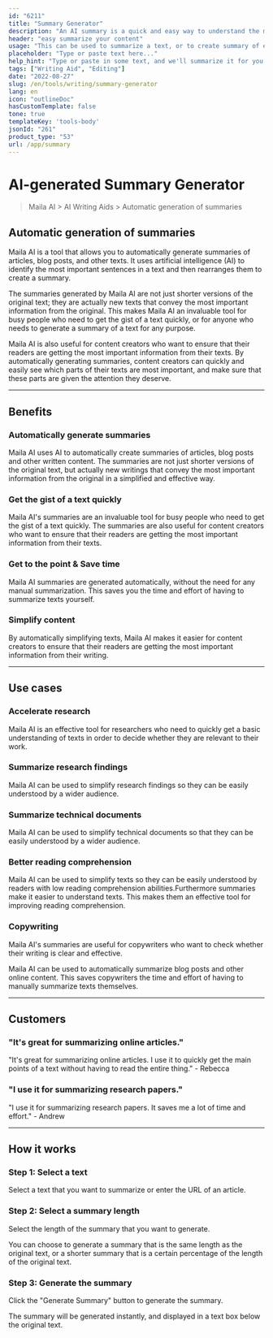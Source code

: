 ```yaml
---
id: "6211"
title: "Summary Generator"
description: "An AI summary is a quick and easy way to understand the main points of a text. They are usually written in a way that is easy to read, and they focus on the key points that are most important. This makes it easy to stay informed without compromising your time."
header: "easy summarize your content"
usage: "This can be used to summarize a text, or to create summary of existing content."
placeholder: "Type or paste text here..."
help_hint: "Type or paste in some text, and we'll summarize it for you."
tags: ["Writing Aid", "Editing"]
date: "2022-08-27"
slug: /en/tools/writing/summary-generator
lang: en
icon: "outlineDoc"
hasCustomTemplate: false
tone: true
templateKey: 'tools-body'
jsonId: "261"
product_type: "53"
url: /app/summary
---
```


# AI-generated Summary Generator


> Maila AI > AI Writing Aids > Automatic generation of summaries


## Automatic generation of summaries


Maila AI is a tool that allows you to automatically generate summaries of articles, blog posts, and other texts. It uses artificial intelligence (AI) to identify the most important sentences in a text and then rearranges them to create a summary.


The summaries generated by Maila AI are not just shorter versions of the original text; they are actually new texts that convey the most important information from the original. This makes Maila AI an invaluable tool for busy people who need to get the gist of a text quickly, or for anyone who needs to generate a summary of a text for any purpose.


Maila AI is also useful for content creators who want to ensure that their readers are getting the most important information from their texts. By automatically generating summaries, content creators can quickly and easily see which parts of their texts are most important, and make sure that these parts are given the attention they deserve.

---

## Benefits

### Automatically generate summaries

Maila AI uses AI to automatically create summaries of articles, blog posts and other written content. The summaries are not just shorter versions of the original text, but actually new writings that convey the most important information from the original in a simplified and effective way.


### Get the gist of a text quickly

Maila AI's summaries are an invaluable tool for busy people who need to get the gist of a text quickly. The summaries are also useful for content creators who want to ensure that their readers are getting the most important information from their texts.


### Get to the point & Save time

Maila AI summaries are generated automatically, without the need for any manual summarization. This saves you the time and effort of having to summarize texts yourself.

### Simplify content

By automatically simplifying texts, Maila AI makes it easier for content creators to ensure that their readers are getting the most important information from their writing.

---

## Use cases


### Accelerate research

Maila AI is an effective tool for researchers who need to quickly get a basic understanding of texts in order to decide whether they are relevant to their work.


### Summarize research findings

Maila AI can be used to simplify research findings so they can be easily understood by a wider audience.


### Summarize technical documents


Maila AI can be used to simplify technical documents so that they can be easily understood by a wider audience.


### Better reading comprehension 

Maila AI can be used to simplify texts so they can be easily understood by readers with low reading comprehension abilities.Furthermore summaries make it easier to understand texts. This makes them an effective tool for improving reading comprehension.

### Copywriting

Maila AI's summaries are useful for copywriters who want to check whether their writing is clear and effective.

Maila AI can be used to automatically summarize blog posts and other online content. This saves copywriters the time and effort of having to manually summarize texts themselves.


---

## Customers

### "It's great for summarizing online articles."

"It's great for summarizing online articles. I use it to quickly get the main points of a text without having to read the entire thing."
 \- Rebecca

### "I use it for summarizing research papers."

"I use it for summarizing research papers. It saves me a lot of time and effort."
\- Andrew

---

## How it works

### Step 1: Select a text

Select a text that you want to summarize or enter the URL of an article.

### Step 2: Select a summary length

Select the length of the summary that you want to generate.

You can choose to generate a summary that is the same length as the original text, or a shorter summary that is a certain percentage of the length of the original text.

### Step 3: Generate the summary

Click the "Generate Summary" button to generate the summary.

The summary will be generated instantly, and displayed in a text box below the original text.


